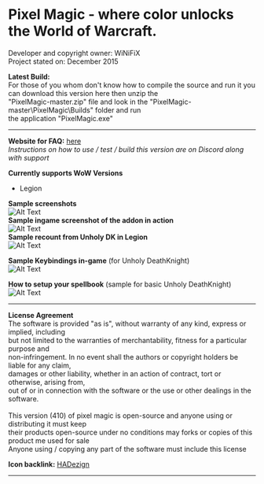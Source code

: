 # Pixel Magic - where color unlocks the World of Warcraft.

Developer and copyright owner: WiNiFiX<br>
Project stated on: December 2015<br>

**Latest Build:**<br>
For those of you whom don't know how to compile the source and run it you can download this version here then unzip the<br> 
"PixelMagic-master.zip" file and look in the "PixelMagic-master\PixelMagic\Builds" folder and run<br> 
the application "PixelMagic.exe"<br>

---

**Website for FAQ:** [here](http://www.ownedcore.com/forums/world-of-warcraft/world-of-warcraft-bots-programs/wow-bots-questions-requests/542750-pixel-based-bot.html)<br>
*Instructions on how to use / test / build this version are on Discord along with support*

**Currently supports WoW Versions**
- Legion

**Sample screenshots**<br>
![Alt Text](http://i.imgur.com/oLkqrRF.png)
<br>
**Sample ingame screenshot of the addon in action**
<br>
![Alt Text](http://i.imgur.com/4Afi2pp.jpg)
<br>
**Sample recount from Unholy DK in Legion**
<br>
![Alt Text](http://i.imgur.com/xicfSBl.jpg)

**Sample Keybindings in-game** (for Unholy DeathKnight)<br>
![Alt Text](http://i.imgur.com/3Szujlv.jpg)

**How to setup your spellbook** (sample for basic Unholy DeathKnight)<br>
![Alt Text](http://i.imgur.com/T281wlY.png)

---

**License Agreement**<br>
The software is provided "as is", without warranty of any kind, express or implied, including<br>
but not limited to the warranties of merchantability, fitness for a particular purpose and<br>
non-infringement. In no event shall the authors or copyright holders be liable for any claim,<br>
damages or other liability, whether in an action of contract, tort or otherwise, arising from,<br>
out of or in connection with the software or the use or other dealings in the software.<br>
<br>
This version (410) of pixel magic is open-source and anyone using or distributing it must keep<br>
their products open-source under no conditions may forks or copies of this product me used for sale<br>
Anyone using / copying any part of the software must include this license<br>

**Icon backlink:** [HADezign](http://hadezign.com)

---